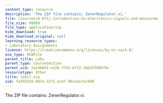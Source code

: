 ```yaml
---
content_type: resource
description: 'The ZIP file contains: ZenerRegulator.vi.'
file: /courses/6-071j-introduction-to-electronics-signals-and-measurement-spring-2006/fafd1592887e3271ac57901a3e7ec690_lab17.zip
file_size: 88069
file_type: application/zip
hide_download: true
hide_download_original: null
learning_resource_types:
- Laboratory Assignments
license: https://creativecommons.org/licenses/by-nc-sa/4.0/
ocw_type: OCWFile
parent_title: Labs
parent_type: CourseSection
parent_uid: 2a24b641-e32b-77e5-bf32-2bb33f09679c
resourcetype: Other
title: lab17.zip
uid: fafd1592-887e-3271-ac57-901a3e7ec690
---
```

The ZIP file contains: ZenerRegulator.vi.